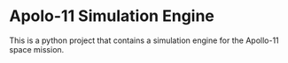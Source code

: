 # Apolo-11 Simulation Engine
This is a python project that contains a simulation engine for the Apollo-11 space mission.
